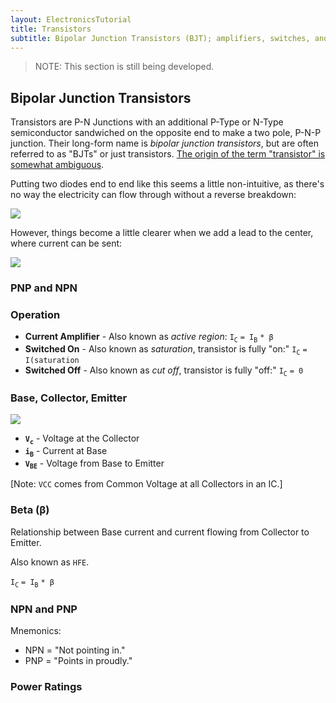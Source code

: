 ```yaml
---
layout: ElectronicsTutorial
title: Transistors
subtitle: Bipolar Junction Transistors (BJT); amplifiers, switches, and the fundamental building blocks of modern electronics.
---
```


> NOTE: This section is still being developed.

## Bipolar Junction Transistors

Transistors are P-N Junctions with an additional P-Type or N-Type semiconductor sandwiched on the opposite end to make a two pole, P-N-P junction. Their long-form name is _bipolar junction transistors_, but are often referred to as "BJTs" or just transistors. [The origin of the term "transistor" is somewhat ambiguous](https://en.wikipedia.org/wiki/History_of_the_transistor#Origin_of_the_term).

Putting two diodes end to end like this seems a little non-intuitive, as there's no way the electricity can flow through without a reverse breakdown:

![](../../Part6/Sketches/PNP_No_Base.png)

However, things become a little clearer when we add a lead to the center, where current can be sent:

![](../../Part6/Sketches/PNP_w_Base.png)

<!-- TODO: In this configuration,  -->

### PNP and NPN

<!-- TODO: ### Forward Voltage -->

<!-- TODO: [Still have to overcome the  -->

### Operation

* **Current Amplifier** - Also known as _active region_: `I`<sub>`C`</sub> `= I`<sub>`B`</sub> `* β`
* **Switched On** - Also known as _saturation_, transistor is fully "on:" `I`<sub>`C`</sub> `= I(saturation`
* **Switched Off** - Also known as _cut off_, transistor is fully "off:" `I`<sub>`C`</sub> `= 0`

### Base, Collector, Emitter

![](../../Part6/Sketches/BJT_diagrams.png)

* **`V`<sub>`c`</sub>** - Voltage at the Collector
* **`i`<sub>`B`</sub>** - Current at Base
* **`V`<sub>`BE`</sub>** - Voltage from Base to Emitter

[Note: `VCC` comes from Common Voltage at all Collectors in an IC.]

### Beta (β)

Relationship between Base current and current flowing from Collector to Emitter.

Also known as `HFE`.

`I`<sub>`C`</sub> `= I`<sub>`B`</sub> `* β`

### NPN and PNP

Mnemonics:

* NPN = "Not pointing in."
* PNP = "Points in proudly."

### Power Ratings

<!-- ## [Next - Transistor Lab](../Transistor_Lab) -->
